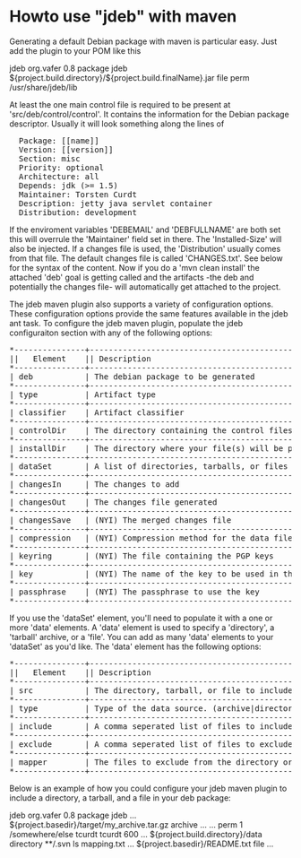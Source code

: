 # Howto use "jdeb" with maven

Generating a default Debian package with maven is particular easy. Just add
the plugin to your POM like this

  <build>
      <plugins>
          <plugin>
              <artifactId>jdeb</artifactId>
              <groupId>org.vafer</groupId>
              <version>0.8</version>
              <executions>
                  <execution>
                      <phase>package</phase>
                      <goals>
                          <goal>jdeb</goal>
                      </goals>
                      <configuration>
                          <dataSet>
                              <data>
                                  <src>${project.build.directory}/${project.build.finalName}.jar</src>
                                  <type>file</type>
                                  <mapper>
                                    <type>perm</type>
                                    <prefix>/usr/share/jdeb/lib</prefix>
                                  </mapper>
                              </data>
                          </dataSet>
                      </configuration>
                  </execution>
              </executions>
          </plugin>
      </plugins>
  </build>
  
At least the one main control file is required to be present at
'src/deb/control/control'. It contains the information for the Debian package
descriptor. Usually it will look something along the lines of

<pre>
  Package: [[name]]
  Version: [[version]]
  Section: misc
  Priority: optional
  Architecture: all
  Depends: jdk (>= 1.5)
  Maintainer: Torsten Curdt <torsten@something.com>
  Description: jetty java servlet container
  Distribution: development
</pre>

If the enviroment variables 'DEBEMAIL' and 'DEBFULLNAME' are both set this
will overrule the 'Maintainer' field set in there. The 'Installed-Size' will
also be injected. If a changes file is used, the 'Distribution' usually comes
from that file. The default changes file is called 'CHANGES.txt'. See below
for the syntax of the content. Now if you do a 'mvn clean install' the
attached 'deb' goal is getting called and the artifacts -the deb and
potentially the changes file- will automatically get attached to the project.

The jdeb maven plugin also supports a variety of configuration options. These
configuration options provide the same features available in the jdeb ant
task. To configure the jdeb maven plugin, populate the jdeb configuraiton
section with any of the following options:

<pre>
*---------------+------------------------------------------------------------------------------+-----------------------------------------------------+
||   Element    || Description                                                                 || Required                                          ||
*---------------+------------------------------------------------------------------------------+-----------------------------------------------------+
| deb           | The debian package to be generated                                           | No; defaults to 'artifactId'_'version'.deb          |
*---------------+------------------------------------------------------------------------------+-----------------------------------------------------+
| type          | Artifact type                                                                | No; defaults to 'deb'                               |
*---------------+------------------------------------------------------------------------------+-----------------------------------------------------+
| classifier    | Artifact classifier                                                          | No; defaults to ''                                  |
*---------------+------------------------------------------------------------------------------+-----------------------------------------------------+
| controlDir    | The directory containing the control files                                   | No; defaults to src/deb/control                     |
*---------------+------------------------------------------------------------------------------+-----------------------------------------------------+
| installDir    | The directory where your file(s) will be place when your deb is installed    | No; defaults to /opt/'artifactId'                   |
*---------------+------------------------------------------------------------------------------+-----------------------------------------------------+
| dataSet       | A list of directories, tarballs, or files to include in the deb package      | No; defaults to include your maven artifact         |
*---------------+------------------------------------------------------------------------------+-----------------------------------------------------+
| changesIn     | The changes to add                                                           | No                                                  |
*---------------+------------------------------------------------------------------------------+-----------------------------------------------------+
| changesOut    | The changes file generated                                                   | No                                                  |
*---------------+------------------------------------------------------------------------------+-----------------------------------------------------+
| changesSave   | (NYI) The merged changes file                                                | No                                                  |
*---------------+------------------------------------------------------------------------------+-----------------------------------------------------+
| compression   | (NYI) Compression method for the data file ('gzip', 'bzip2' or 'none')       | No; defaults to 'gzip'                              |
*---------------+------------------------------------------------------------------------------+-----------------------------------------------------+
| keyring       | (NYI) The file containing the PGP keys                                       | No                                                  |
*---------------+------------------------------------------------------------------------------+-----------------------------------------------------+
| key           | (NYI) The name of the key to be used in the keyring                          | No                                                  |
*---------------+------------------------------------------------------------------------------+-----------------------------------------------------+
| passphrase    | (NYI) The passphrase to use the key                                          | No                                                  |
*---------------+------------------------------------------------------------------------------+-----------------------------------------------------+
</pre>
  
If you use the 'dataSet' element, you'll need to populate it with a one or
more 'data' elements. A 'data' element is used to specify a 'directory', a
'tarball' archive, or a 'file'. You can add as many 'data'
elements to your 'dataSet' as you'd like. The 'data' element has the
following options:

<pre>
*---------------+------------------------------------------------------------------------------+---------------------------------------------+
||   Element    || Description                                                                 || Required                                  ||
*---------------+------------------------------------------------------------------------------+---------------------------------------------+
| src           | The directory, tarball, or file to include in the package                    | Yes                                         |
*---------------+------------------------------------------------------------------------------+---------------------------------------------+
| type          | Type of the data source. (archive|directory|file)                            | No; but will be Yes in the future           |
*---------------+------------------------------------------------------------------------------+---------------------------------------------+
| include       | A comma seperated list of files to include from the directory or tarball     | No; defaults to all files                   |
*---------------+------------------------------------------------------------------------------+---------------------------------------------+
| exclude       | A comma seperated list of files to exclude from the directory or tarball     | No; defaults to no exclutions               |
*---------------+------------------------------------------------------------------------------+---------------------------------------------+
| mapper        | The files to exclude from the directory or tarball                           | No                                          |
*---------------+------------------------------------------------------------------------------+---------------------------------------------+
</pre>
  
Below is an example of how you could configure your jdeb maven plugin to
include a directory, a tarball, and a file in your deb package:

  <build>
      <plugins>
          <plugin>
              <artifactId>jdeb</artifactId>
              <groupId>org.vafer</groupId>
              <version>0.8</version>
              <executions>
                  <execution>
                      <phase>package</phase>
                      <goals>
                          <goal>jdeb</goal>
                      </goals>
                      <configuration>
                          ...
                          <dataSet>
                              <!-- Tarball example -->
                              <data>
                                  <src>${project.basedir}/target/my_archive.tar.gz</src>
                                  <type>archive</type>
                                  <include>...</include>
                                  <exclude>...</exclude>
                                  <mapper>
                                      <type>perm</type>
                                      <strip>1</strip>
                                      <prefix>/somewhere/else</prefix>
                                      <user>tcurdt</user>
                                      <group>tcurdt</group>
                                      <mode>600</mode>
                                  </mapper>
                              </data>
                              ...
                              <!-- Directory example -->
                              <data>
                                  <src>${project.build.directory}/data</src>
                                  <type>directory</type>
                                  <include/>
                                  <exclude>**/.svn</exclude>
                                  <mapper>
                                      <type>ls</type>
                                      <src>mapping.txt</src>
                                  </mapper>
                              </data>
                              ...
                              <!-- File example -->
                              <data>
                                  <src>${project.basedir}/README.txt</src>
                                  <type>file</type>
                              </data>
                          </dataSet>
                          ...
                      </configuration>
                  </execution>
              </executions>
          </plugin>
      </plugins>
  </build>
